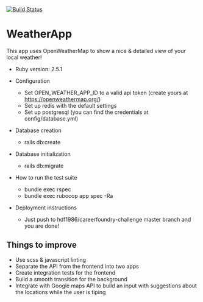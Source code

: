 [![Build Status](https://travis-ci.org/hdf1986/careerfoundry-challenge.svg?branch=master)](https://travis-ci.org/hdf1986/careerfoundry-challenge)
# WeatherApp

This app uses OpenWeatherMap to show a nice & detailed view of your local weather!

- Ruby version: 2.5.1

- Configuration
  - Set OPEN_WEATHER_APP_ID to a valid api token (create yours at https://openweathermap.org/)
  - Set up redis with the default settings
  - Set up postgresql (you can find the credentials at config/database.yml)

- Database creation
  - rails db:create

- Database initialization
  - rails db:migrate

- How to run the test suite
  - bundle exec rspec
  - bundle exec rubocop app spec -Ra

- Deployment instructions
  - Just push to hdf1986/careerfoundry-challenge master branch and you are done!

## Things to improve
- Use scss & javascript linting
- Separate the API from the frontend into two apps
- Create integration tests for the frontend
- Build a smooth transition for the background
- Integrate with Google maps API to build an input with suggestions about the locations while the user is tiping